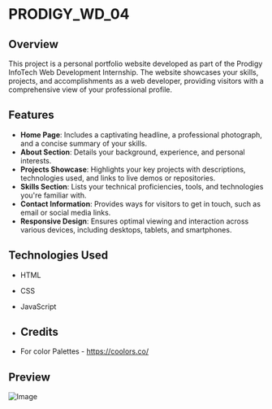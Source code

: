 # PRODIGY_WD_04

## Overview

This project is a personal portfolio website developed as part of the Prodigy InfoTech Web Development Internship. The website showcases your skills, projects, and accomplishments as a web developer, providing visitors with a comprehensive view of your professional profile.

## Features

- **Home Page**: Includes a captivating headline, a professional photograph, and a concise summary of your skills.
- **About Section**: Details your background, experience, and personal interests.
- **Projects Showcase**: Highlights your key projects with descriptions, technologies used, and links to live demos or repositories.
- **Skills Section**: Lists your technical proficiencies, tools, and technologies you're familiar with.
- **Contact Information**: Provides ways for visitors to get in touch, such as email or social media links.
- **Responsive Design**: Ensures optimal viewing and interaction across various devices, including desktops, tablets, and smartphones.

## Technologies Used

- HTML
- CSS
- JavaScript

- ## Credits

- For color Palettes - https://coolors.co/

## Preview

![Image](https://github.com/user-attachments/assets/528bebb5-efa1-4e91-a373-6f587e5cc169)
